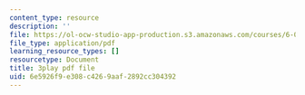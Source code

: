 ```yaml
---
content_type: resource
description: ''
file: https://ol-ocw-studio-app-production.s3.amazonaws.com/courses/6-0001-introduction-to-computer-science-and-programming-in-python-fall-2016/6e5926f9e308c4269aaf2892cc304392_zYVWQpCitKQ.pdf
file_type: application/pdf
learning_resource_types: []
resourcetype: Document
title: 3play pdf file
uid: 6e5926f9-e308-c426-9aaf-2892cc304392
---
```

